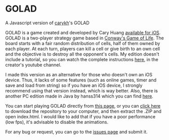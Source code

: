 # GOLAD
A Javascript version of [carykh](https://www.youtube.com/user/carykh)'s GOLAD

GOLAD is a game created and developed by Cary Huang [available for iOS](https://itunes.apple.com/us/app/game-of-life-and-death/id1156743291?mt=8). GOLAD is a two-player strategy game based in [Conway's Game of Life](https://en.wikipedia.org/wiki/Conway's_Game_of_Life). The board starts with a fair random distribution of cells, half of them owned by each player. At each turn, players can kill a cell or give birth to an own cell and the objective is to destroy all the opponent's cells. My edition doesn't include a tutorial, so you can watch the complete instructions [here](https://www.youtube.com/watch?v=JkGZ2Hl1l8c&t=3s), in the creator's youtube channel.

I made this version as an alternative for those who doesn't own an iOS device. Thus, it lacks of some features (such as online games, timer and save and load from string) so if you have an iOS device, I strongly recommend using that version instead, which is way better. Also, there is another PC edition made in Java by hanss314 which you can find [here](https://github.com/hanss314/GOLAD).

You can start playing GOLAD directly from [this page](https://popclom.github.io/GOLAD/), or you can [click here](https://github.com/PopClom/GOLAD/archive/master.zip) to download the repository to your computer, and then extract the .ZIP and open index.html. I would like to add that if you have a poor performance (low fps), it's advisable to disable the animations.

For any bug or request, you can go to the [issues page](https://github.com/PopClom/GOLAD/issues) and submit it.
